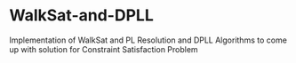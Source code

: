 # WalkSat-and-DPLL
Implementation of WalkSat and PL Resolution and DPLL Algorithms to come up with solution for Constraint Satisfaction Problem
